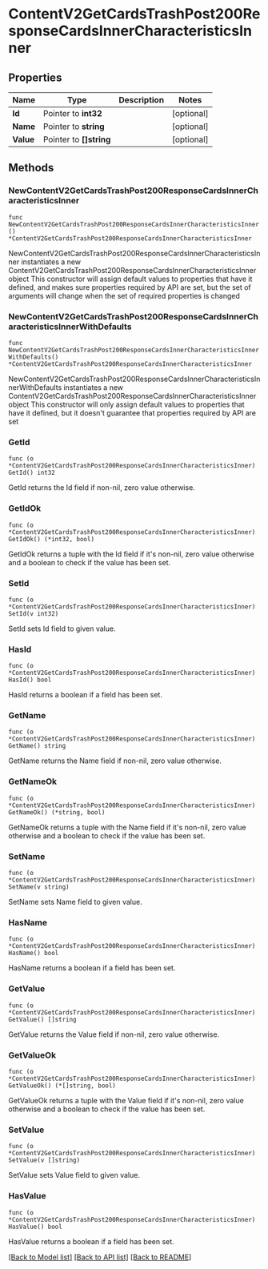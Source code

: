 # ContentV2GetCardsTrashPost200ResponseCardsInnerCharacteristicsInner

## Properties

Name | Type | Description | Notes
------------ | ------------- | ------------- | -------------
**Id** | Pointer to **int32** |  | [optional] 
**Name** | Pointer to **string** |  | [optional] 
**Value** | Pointer to **[]string** |  | [optional] 

## Methods

### NewContentV2GetCardsTrashPost200ResponseCardsInnerCharacteristicsInner

`func NewContentV2GetCardsTrashPost200ResponseCardsInnerCharacteristicsInner() *ContentV2GetCardsTrashPost200ResponseCardsInnerCharacteristicsInner`

NewContentV2GetCardsTrashPost200ResponseCardsInnerCharacteristicsInner instantiates a new ContentV2GetCardsTrashPost200ResponseCardsInnerCharacteristicsInner object
This constructor will assign default values to properties that have it defined,
and makes sure properties required by API are set, but the set of arguments
will change when the set of required properties is changed

### NewContentV2GetCardsTrashPost200ResponseCardsInnerCharacteristicsInnerWithDefaults

`func NewContentV2GetCardsTrashPost200ResponseCardsInnerCharacteristicsInnerWithDefaults() *ContentV2GetCardsTrashPost200ResponseCardsInnerCharacteristicsInner`

NewContentV2GetCardsTrashPost200ResponseCardsInnerCharacteristicsInnerWithDefaults instantiates a new ContentV2GetCardsTrashPost200ResponseCardsInnerCharacteristicsInner object
This constructor will only assign default values to properties that have it defined,
but it doesn't guarantee that properties required by API are set

### GetId

`func (o *ContentV2GetCardsTrashPost200ResponseCardsInnerCharacteristicsInner) GetId() int32`

GetId returns the Id field if non-nil, zero value otherwise.

### GetIdOk

`func (o *ContentV2GetCardsTrashPost200ResponseCardsInnerCharacteristicsInner) GetIdOk() (*int32, bool)`

GetIdOk returns a tuple with the Id field if it's non-nil, zero value otherwise
and a boolean to check if the value has been set.

### SetId

`func (o *ContentV2GetCardsTrashPost200ResponseCardsInnerCharacteristicsInner) SetId(v int32)`

SetId sets Id field to given value.

### HasId

`func (o *ContentV2GetCardsTrashPost200ResponseCardsInnerCharacteristicsInner) HasId() bool`

HasId returns a boolean if a field has been set.

### GetName

`func (o *ContentV2GetCardsTrashPost200ResponseCardsInnerCharacteristicsInner) GetName() string`

GetName returns the Name field if non-nil, zero value otherwise.

### GetNameOk

`func (o *ContentV2GetCardsTrashPost200ResponseCardsInnerCharacteristicsInner) GetNameOk() (*string, bool)`

GetNameOk returns a tuple with the Name field if it's non-nil, zero value otherwise
and a boolean to check if the value has been set.

### SetName

`func (o *ContentV2GetCardsTrashPost200ResponseCardsInnerCharacteristicsInner) SetName(v string)`

SetName sets Name field to given value.

### HasName

`func (o *ContentV2GetCardsTrashPost200ResponseCardsInnerCharacteristicsInner) HasName() bool`

HasName returns a boolean if a field has been set.

### GetValue

`func (o *ContentV2GetCardsTrashPost200ResponseCardsInnerCharacteristicsInner) GetValue() []string`

GetValue returns the Value field if non-nil, zero value otherwise.

### GetValueOk

`func (o *ContentV2GetCardsTrashPost200ResponseCardsInnerCharacteristicsInner) GetValueOk() (*[]string, bool)`

GetValueOk returns a tuple with the Value field if it's non-nil, zero value otherwise
and a boolean to check if the value has been set.

### SetValue

`func (o *ContentV2GetCardsTrashPost200ResponseCardsInnerCharacteristicsInner) SetValue(v []string)`

SetValue sets Value field to given value.

### HasValue

`func (o *ContentV2GetCardsTrashPost200ResponseCardsInnerCharacteristicsInner) HasValue() bool`

HasValue returns a boolean if a field has been set.


[[Back to Model list]](../README.md#documentation-for-models) [[Back to API list]](../README.md#documentation-for-api-endpoints) [[Back to README]](../README.md)


